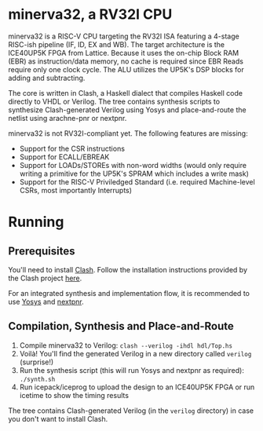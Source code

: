 # minerva32, a RV32I CPU

minerva32 is a RISC-V CPU targeting the RV32I ISA featuring a 4-stage
RISC-ish pipeline (IF, ID, EX and WB). The target architecture is
the ICE40UP5K FPGA from Lattice. Because it uses the on-chip Block RAM (EBR)
as instruction/data memory, no cache is required since EBR Reads require
only one clock cycle. The ALU utilizes the UP5K's DSP blocks for adding and
subtracting.

The core is written in Clash, a Haskell dialect that compiles Haskell code directly
to VHDL or Verilog. The tree contains synthesis scripts to synthesize Clash-generated
Verilog using Yosys and place-and-route the netlist using arachne-pnr or nextpnr.

minerva32 is not RV32I-compliant yet. The following features are missing:
 - Support for the CSR instructions
 - Support for ECALL/EBREAK
 - Support for LOADs/STOREs with non-word widths (would only require writing a primitive for the UP5K's SPRAM which includes a write mask)
 - Support for the RISC-V Priviledged Standard (i.e. required Machine-level CSRs, most importantly Interrupts)

# Running
## Prerequisites
You'll need to install [Clash](https://clash-lang.org/).
Follow the installation instructions provided by the Clash project [here](https://github.com/clash-lang/clash-compiler/wiki/FAQ).

For an integrated synthesis and implementation flow, it is recommended to use
[Yosys](http://www.clifford.at/yosys/) and [nextpnr](https://github.com/YosysHQ/nextpnr).

## Compilation, Synthesis and Place-and-Route

1. Compile minerva32 to Verilog: `clash --verilog -ihdl hdl/Top.hs`
2. Voilà! You'll find the generated Verilog in a new directory called `verilog` (surprise!)
2. Run the synthesis script (this will run Yosys and nextpnr as required): `./synth.sh`
4. Run icepack/iceprog to upload the design to an ICE40UP5K FPGA or run icetime to show the timing results

The tree contains Clash-generated Verilog (in the `verilog` directory)
in case you don't want to install Clash.

